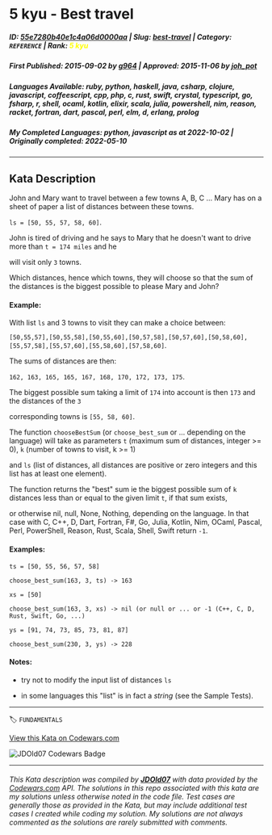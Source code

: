 # 5 kyu - Best travel

##### **ID**: [55e7280b40e1c4a06d0000aa](https://www.codewars.com/kata/55e7280b40e1c4a06d0000aa) | **Slug**: [best-travel](https://www.codewars.com/kata/55e7280b40e1c4a06d0000aa) | **Category**: `REFERENCE` | **Rank**: <span style="color:yellow">5 kyu</span>

##### **First Published**: 2015-09-02 ***by*** [g964](https://www.codewars.com/users/g964) | **Approved**: 2015-11-06 ***by*** [joh_pot](https://www.codewars.com/users/joh_pot)

##### **Languages Available**: ruby, python, haskell, java, csharp, clojure, javascript, coffeescript, cpp, php, c, rust, swift, crystal, typescript, go, fsharp, r, shell, ocaml, kotlin, elixir, scala, julia, powershell, nim, reason, racket, fortran, dart, pascal, perl, elm, d, erlang, prolog

##### **My Completed Languages**: python, javascript ***as at*** 2022-10-02 | **Originally completed**: 2022-05-10

---

## Kata Description


John and Mary want to travel between a few towns A, B, C ... Mary has on a sheet of paper a list of distances between these towns.

`ls = [50, 55, 57, 58, 60]`.

John is tired of driving and he says to Mary that he doesn't want to drive more than `t = 174 miles` and he

will visit only `3` towns.



Which distances, hence which towns, they will choose so that the sum of the distances is the biggest possible to please Mary and John?



#### Example: 



With list `ls` and 3 towns to visit they can make a choice between: 

`[50,55,57],[50,55,58],[50,55,60],[50,57,58],[50,57,60],[50,58,60],[55,57,58],[55,57,60],[55,58,60],[57,58,60]`.



The sums of distances are then:

`162, 163, 165, 165, 167, 168, 170, 172, 173, 175`.



The biggest possible sum taking a limit of `174` into account is then `173` and the distances of the `3` 

corresponding towns is `[55, 58, 60]`.



The function `chooseBestSum` (or `choose_best_sum` or ... depending on the language) will take as parameters `t` (maximum sum of distances, integer >= 0), `k` (number of towns to visit, k >= 1) 

and `ls` (list of distances, all distances are positive or zero integers and this list has at least one element).

The function returns the "best" sum ie the biggest possible sum of `k` distances less than or equal to the given limit `t`, if that sum exists,

or otherwise nil, null, None, Nothing, depending on the language. In that case with C, C++, D, Dart, Fortran, F#, Go, Julia, Kotlin, Nim, OCaml, Pascal, Perl, PowerShell, Reason, Rust, Scala, Shell, Swift return `-1`.



#### Examples: 



`ts = [50, 55, 56, 57, 58]`

`choose_best_sum(163, 3, ts) -> 163`



`xs = [50]`

`choose_best_sum(163, 3, xs) -> nil (or null or ... or -1 (C++, C, D, Rust, Swift, Go, ...)`



`ys = [91, 74, 73, 85, 73, 81, 87]`

`choose_best_sum(230, 3, ys) -> 228`



#### Notes: 

- try not to modify the input list of distances `ls`

- in some languages this "list" is in fact a *string* (see the Sample Tests). 



---


🏷 `FUNDAMENTALS`


[View this Kata on Codewars.com](https://www.codewars.com/kata/55e7280b40e1c4a06d0000aa)

![](https://www.codewars.com/users/jdold07/badges/large "JDOld07 Codewars Badge")

---

###### *This Kata description was compiled by [**JDOld07**](https://tpstech.dev) with data provided by the [Codewars.com](https://www.codewars.com) API.  The solutions in this repo associated with this kata are my solutions unless otherwise noted in the code file.  Test cases are generally those as provided in the Kata, but may include additional test cases I created while coding my solution.  My solutions are not always commented as the solutions are rarely submitted with comments.*
